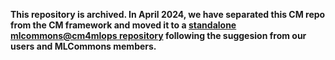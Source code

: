 **This repository is archived. In April 2024, we have separated this CM repo from the CM framework 
  and moved it to a [standalone mlcommons@cm4mlops repository](https://github.com/mlcommons/cm4mlops/tree/dev)
  following the suggesion from our users and MLCommons members.**
